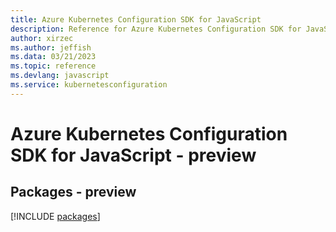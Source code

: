 ```yaml
---
title: Azure Kubernetes Configuration SDK for JavaScript
description: Reference for Azure Kubernetes Configuration SDK for JavaScript
author: xirzec
ms.author: jeffish
ms.data: 03/21/2023
ms.topic: reference
ms.devlang: javascript
ms.service: kubernetesconfiguration
---
```

# Azure Kubernetes Configuration SDK for JavaScript - preview
## Packages - preview
[!INCLUDE [packages](kubernetes-configuration-index.md)]